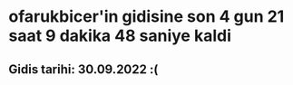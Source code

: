 # ofarukbicer'in gidisine son 4 gun 21 saat 9 dakika 48 saniye kaldi

## Gidis tarihi: 30.09.2022 :(